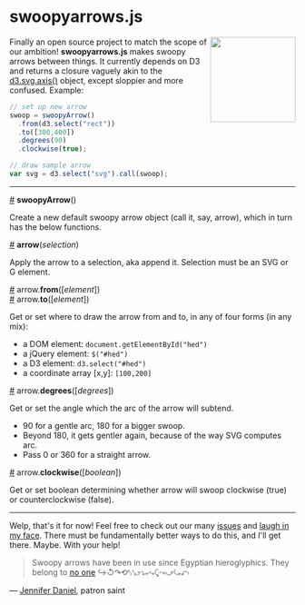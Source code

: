 swoopyarrows.js
===============

<img src="https://photos-5.dropbox.com/t/0/AACDcDaCzdTwHzZGBPwc9a7dwhguYYKGTfIcLZ0DzOA2eA/12/13934821/png/1024x768/3/1404882000/0/2/Screenshot%202014-07-08%2023.30.40.png/cyglIQvyd1pkAnMHLE3kiCkgsYFtQiqtRAfW80ml4KM" width="150" align="right"> Finally an open source project to match the scope of our ambition! **swoopyarrows.js** makes swoopy arrows between things. It currently depends on D3 and returns a closure vaguely akin to the [d3.svg.axis()](https://github.com/mbostock/d3/wiki/SVG-Axes#wiki-axis) object, except sloppier and more confused. Example:
```javascript 
// set up new arrow
swoop = swoopyArrow()
  .from(d3.select("rect"))
  .to([300,400])
  .degrees(90)
  .clockwise(true);

// draw sample arrow
var svg = d3.select("svg").call(swoop);
```
---
<a href="#swoopyArrow" name="swoopyArrow">#</a> **swoopyArrow**()

Create a new default swoopy arrow object (call it, say, arrow), which in turn has the below functions.

<a href="#arrow" name="arrow">#</a> **arrow**(*selection*)

Apply the arrow to a selection, aka append it. Selection must be an SVG or G element.

<a href="#from" name="from">#</a> arrow.**from**([*element*])  
<a href="#to" name="to">#</a> arrow.**to**([*element*])

Get or set where to draw the arrow from and to, in any of four forms (in any mix):
  - a DOM element:            `document.getElementById("hed")`
  - a jQuery element:         `$("#hed")`
  - a D3 element:             `d3.select("#hed")`
  - a coordinate array [x,y]: `[100,200]`

<a href="#degrees" name="degrees">#</a> arrow.**degrees**([*degrees*])

Get or set the angle which the arc of the arrow will subtend.
  - 90 for a gentle arc, 180 for a bigger swoop.
  - Beyond 180, it gets gentler again, because of the way SVG computes arc.
  - Pass 0 or 360 for a straight arrow.

<a href="#clockwise" name="clockwise">#</a> arrow.**clockwise**([*boolean*]) 

Get or set boolean determining whether arrow will swoop clockwise (true) or counterclockwise (false).

---

Welp, that's it for now! Feel free to check out our many [issues](https://github.com/bizweekgraphics/swoopyarrows/issues) and [laugh in my face](https://twitter.com/tophtucker). There must be fundamentally better ways to do this, and I'll get there. Maybe. With your help!

> Swoopy arrows have been in use since Egyptian hieroglyphics. They belong to [no one](https://github.com/bizweekgraphics/swoopyarrows/blob/master/LICENSE) ↪↺↷⟲⤣⤥⤴⤵⤶⤷⤹⤳⤻⤿⤺

— [Jennifer Daniel](https://twitter.com/jenniferdaniel/status/464517373740204032), patron saint
